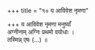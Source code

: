 +++
title = "१० य आविवेश नृमणा"

+++
य आविवेश नृमणा मनुष्याँ  
अग्नीनाम् अग्निः प्रथमो वयोधाः ।  
तस्मिन्न् एषः (…) ॥
